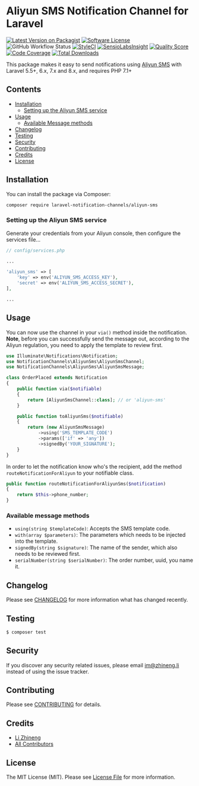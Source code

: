 # Aliyun SMS Notification Channel for Laravel

[![Latest Version on Packagist](https://img.shields.io/packagist/v/laravel-notification-channels/aliyun-sms.svg?style=flat-square)](https://packagist.org/packages/laravel-notification-channels/aliyun-sms)
[![Software License](https://img.shields.io/badge/license-MIT-brightgreen.svg?style=flat-square)](LICENSE.md)
![GitHub Workflow Status](https://img.shields.io/github/workflow/status/laravel-notification-channels/aliyun-sms/run-tests?style=flat-square)
[![StyleCI](https://styleci.io/repos/157489842/shield)](https://styleci.io/repos/157489842)
[![SensioLabsInsight](https://img.shields.io/sensiolabs/i/:sensio_labs_id.svg?style=flat-square)](https://insight.sensiolabs.com/projects/:sensio_labs_id)
[![Quality Score](https://img.shields.io/scrutinizer/g/laravel-notification-channels/aliyun-sms.svg?style=flat-square)](https://scrutinizer-ci.com/g/laravel-notification-channels/aliyun-sms)
[![Code Coverage](https://img.shields.io/scrutinizer/coverage/g/laravel-notification-channels/aliyun-sms/master.svg?style=flat-square)](https://scrutinizer-ci.com/g/laravel-notification-channels/aliyun-sms/?branch=master)
[![Total Downloads](https://img.shields.io/packagist/dt/laravel-notification-channels/aliyun-sms.svg?style=flat-square)](https://packagist.org/packages/laravel-notification-channels/aliyun-sms)

This package makes it easy to send notifications using [Aliyun SMS](https://cn.aliyun.com/product/sms) with Laravel 5.5+, 6.x, 7.x and 8.x, and requires PHP 7.1+

## Contents

- [Installation](#installation)
	- [Setting up the Aliyun SMS service](#setting-up-the-aliyun-sms-service)
- [Usage](#usage)
	- [Available Message methods](#available-message-methods)
- [Changelog](#changelog)
- [Testing](#testing)
- [Security](#security)
- [Contributing](#contributing)
- [Credits](#credits)
- [License](#license)

## Installation

You can install the package via Composer:

```bash
composer require laravel-notification-channels/aliyun-sms
```

### Setting up the Aliyun SMS service

Generate your credentials from your Aliyun console, then configure the services file...

```php
// config/services.php

...

'aliyun_sms' => [
    'key' => env('ALIYUN_SMS_ACCESS_KEY'),
    'secret' => env('ALIYUN_SMS_ACCESS_SECRET'),
],

...
```

## Usage

You can now use the channel in your `via()` method inside the notification. **Note**, before you can successfully send the message out, according to the Aliyun regulation, you need to apply the template to review first.

```php
use Illuminate\Notifications\Notification;
use NotificationChannels\AliyunSms\AliyunSmsChannel;
use NotificationChannels\AliyunSms\AliyunSmsMessage;

class OrderPlaced extends Notification
{
    public function via($notifiable)
    {
        return [AliyunSmsChannel::class]; // or 'aliyun-sms'
    }

    public function toAliyunSms($notifiable)
    {
        return (new AliyunSmsMessage)
            ->using('SMS_TEMPLATE_CODE')
            ->params(['if' => 'any'])
            ->signedBy('YOUR_SIGNATURE');
    }   
}
```

In order to let the notification know who's the recipient, add the method `routeNotificationForAliyun` to your notifiable class.

```php
public function routeNotificationForAliyunSms($notification)
{
    return $this->phone_number;
}
```

### Available message methods

* `using(string $templateCode)`: Accepts the SMS template code.
* `with(array $parameters)`: The parameters which needs to be injected into the template.
* `signedBy(string $signature)`: The name of the sender, which also needs to be reviewed first.
* `serialNumber(string $serialNumber)`: The order number, uuid, you name it.

## Changelog

Please see [CHANGELOG](CHANGELOG.md) for more information what has changed recently.

## Testing

``` bash
$ composer test
```

## Security

If you discover any security related issues, please email im@zhineng.li instead of using the issue tracker.

## Contributing

Please see [CONTRIBUTING](CONTRIBUTING.md) for details.

## Credits

- [Li Zhineng](https://github.com/lizhineng)
- [All Contributors](../../contributors)

## License

The MIT License (MIT). Please see [License File](LICENSE.md) for more information.
